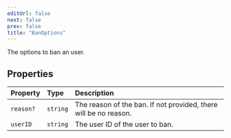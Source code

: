```yaml
---
editUrl: false
next: false
prev: false
title: "BanOptions"
---
```


The options to ban an user.

## Properties

| Property | Type | Description |
| :------ | :------ | :------ |
| `reason?` | `string` | The reason of the ban. If not provided, there will be no reason. |
| `userID` | `string` | The user ID of the user to ban. |
